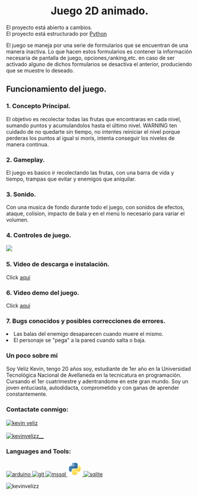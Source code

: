 <h1 align="center">Juego 2D animado.</h1>


El proyecto está abierto a cambios.</br>
El proyecto está estructurado por [Python](https://www.python.org/ "Python")


El juego se maneja por una serie de formularios que se encuentran de una manera inactiva. Lo que hacen estos formularios es contener la información necesaria de pantalla de juego, opciones,ranking,etc. en caso de ser activado alguno de dichos formularios se desactiva el anterior, produciendo que se muestre lo deseado.

<h2>Funcionamiento del juego.</h2>
<h3>1.  Concepto Principal.</h3>

El objetivo es recolectar todas las frutas que encontraras en cada nivel, sumando puntos y acumulandolos hasta el último nivel. WARNING ten cuidado de no quedarte sin tiempo, no intentes reiniciar el nivel porque perderas los puntos al igual si morís, intenta conseguir los niveles de manera continua.

<h3>2. Gameplay.</h3>
El juego es basico ir recolectando las frutas, con una barra de vida y tiempo, trampas que evitar y enemigos que aniquilar. 

<h3>3. Sonido.</h3>
Con una musica de fondo durante todo el juego, con sonidos de efectos, ataque, colision, impacto de bala y en el menú lo necesario para variar el volumen.

<h3>4. Controles de juego.</h3>

![](https://cdn.discordapp.com/attachments/1004735676954193921/1051230371053830194/controles_player.png)

<h3>5. Video de descarga e instalación.</h3>

Click [aquí](https://youtu.be/gRpY-ty3alU "aquí")

<h3>6. Video demo del juego.</h3>

Click [aquí](https://youtu.be/nsyVsz9-LiU "aquí")

<h3>7. Bugs conocidos y posibles correcciones de errores.</h3>
<li>Las balas del enemigo desaparecen cuando muere el mismo.</li>
<li>El personaje se "pega" a la pared cuando salta o baja.</li>

<h3>Un poco sobre mí</h3>


Soy Veliz Kevin, tengo 20 años soy, estudiante de 1er año en la Universidad Tecnológica Nacional de Avellaneda en la tecnicatura en programación. Cursando el 1er cuatrimestre y adentrandome en este gran mundo. 
Soy un joven entuciasta, autodidacta, comprometido y con ganas de aprender constantemente.

<h3 align="left">Contactate conmigo:</h3>
<p align="left">
<a href="https://linkedin.com/in/kevin-veliz-2a5220200/" target="blank"><img align="center" src="https://raw.githubusercontent.com/rahuldkjain/github-profile-readme-generator/master/src/images/icons/Social/linked-in-alt.svg" alt="kevin veliz" height="30" width="40" /><br></a>
</br>
<a href="https://instagram.com/kevinvelizz__" target="blank"><img align="center" src="https://raw.githubusercontent.com/rahuldkjain/github-profile-readme-generator/master/src/images/icons/Social/instagram.svg" alt="kevinvelizz__" height="30" width="40" /></a>
</p>

<h3 align="left">Languages and Tools:</h3>
<p align="left"> <a href="https://www.arduino.cc/" target="_blank" rel="noreferrer"> <img src="https://cdn.worldvectorlogo.com/logos/arduino-1.svg" alt="arduino" width="40" height="40"/> </a> <a href="https://git-scm.com/" target="_blank" rel="noreferrer"> <img src="https://www.vectorlogo.zone/logos/git-scm/git-scm-icon.svg" alt="git" width="40" height="40"/> </a> <a href="https://www.microsoft.com/en-us/sql-server" target="_blank" rel="noreferrer"> <img src="https://www.svgrepo.com/show/303229/microsoft-sql-server-logo.svg" alt="mssql" width="40" height="40"/> </a> <a href="https://www.python.org" target="_blank" rel="noreferrer"> <img src="https://raw.githubusercontent.com/devicons/devicon/master/icons/python/python-original.svg" alt="python" width="40" height="40"/> </a> <a href="https://www.sqlite.org/" target="_blank" rel="noreferrer"> <img src="https://www.vectorlogo.zone/logos/sqlite/sqlite-icon.svg" alt="sqlite" width="40" height="40"/> </a> </p>

<p><img align="center" src="https://github-readme-stats.vercel.app/api/top-langs?username=kevinvelizz&show_icons=true&locale=en&layout=compact" alt="kevinvelizz" /></p>